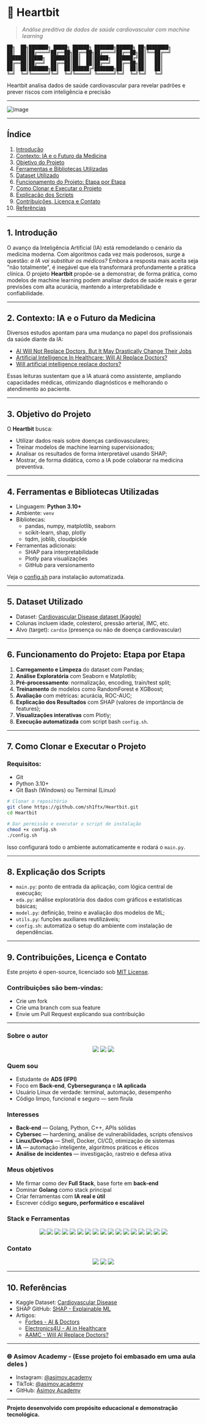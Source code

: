 # 🧬 Heartbit

> *Análise preditiva de dados de saúde cardiovascular com machine learning*

```
██╗  ██╗███████╗ █████╗ ██████╗ ███████╗██████╗ ██╗████████╗
██║  ██║██╔════╝██╔══██╗██╔══██╗██╔════╝██╔══██╗██║╚══██╔══╝
███████║█████╗  ███████║██║  ██║█████╗  ██████╔╝██║   ██║   
██╔══██║██╔══╝  ██╔══██║██║  ██║██╔══╝  ██╔══██╗██║   ██║   
██║  ██║███████╗██║  ██║██████╔╝███████╗██║  ██║██║   ██║   
╚═╝  ╚═╝╚══════╝╚═╝  ╚═╝╚═════╝ ╚══════╝╚═╝  ╚═╝╚═╝   ╚═╝   
```

 Heartbit analisa dados de saúde cardiovascular para revelar padrões e prever riscos com inteligência e precisão

---

![image](https://github.com/user-attachments/assets/16c0b477-cb15-41a0-8e9c-897ecf3d2f69)

---

## Índice

1. [Introdução](#1-introdução)
2. [Contexto: IA e o Futuro da Medicina](#2-contexto-ia-e-o-futuro-da-medicina)
3. [Objetivo do Projeto](#3-objetivo-do-projeto)
4. [Ferramentas e Bibliotecas Utilizadas](#4-ferramentas-e-bibliotecas-utilizadas)
5. [Dataset Utilizado](#5-dataset-utilizado)
6. [Funcionamento do Projeto: Etapa por Etapa](#6-funcionamento-do-projeto-etapa-por-etapa)
7. [Como Clonar e Executar o Projeto](#7-como-clonar-e-executar-o-projeto)
8. [Explicação dos Scripts](#8-explicação-dos-scripts)
9. [Contribuições, Licença e Contato](#9-contribuições-licença-e-contato)
10. [Referências](#10-referências)

---

## 1. Introdução

O avanço da Inteligência Artificial (IA) está remodelando o cenário da medicina moderna. Com algoritmos cada vez mais poderosos, surge a questão: *a IA vai substituir os médicos?* Embora a resposta mais aceita seja "não totalmente", é inegável que ela transformará profundamente a prática clínica. O projeto **Heartbit** propõe-se a demonstrar, de forma prática, como modelos de machine learning podem analisar dados de saúde reais e gerar previsões com alta acurácia, mantendo a interpretabilidade e confiabilidade.

---

## 2. Contexto: IA e o Futuro da Medicina

Diversos estudos apontam para uma mudança no papel dos profissionais da saúde diante da IA:

- [AI Will Not Replace Doctors, But It May Drastically Change Their Jobs](https://www.forbes.com/sites/forbestechcouncil/2022/11/18/ai-will-not-replace-doctors-but-it-may-drastically-change-their-jobs/)
- [Artificial Intelligence In Healthcare: Will AI Replace Doctors?](https://www.electronicsforu.com/technology-trends/tech-focus/artificial-intelligence-healthcare-replace-doctors)
- [Will artificial intelligence replace doctors?](https://www.aamc.org/news-insights/will-artificial-intelligence-replace-doctors)

Essas leituras sustentam que a IA atuará como assistente, ampliando capacidades médicas, otimizando diagnósticos e melhorando o atendimento ao paciente.

---

## 3. Objetivo do Projeto

O **Heartbit** busca:

- Utilizar dados reais sobre doenças cardiovasculares;
- Treinar modelos de machine learning supervisionados;
- Analisar os resultados de forma interpretável usando SHAP;
- Mostrar, de forma didática, como a IA pode colaborar na medicina preventiva.

---

## 4. Ferramentas e Bibliotecas Utilizadas

- Linguagem: **Python 3.10+**
- Ambiente: `venv`
- Bibliotecas:
  - pandas, numpy, matplotlib, seaborn
  - scikit-learn, shap, plotly
  - tqdm, joblib, cloudpickle
- Ferramentas adicionais:
  - SHAP para interpretabilidade
  - Plotly para visualizações
  - GitHub para versionamento

Veja o [config.sh](./config.sh) para instalação automatizada.

---

## 5. Dataset Utilizado

- Dataset: [Cardiovascular Disease dataset (Kaggle)](https://www.kaggle.com/sulianova/cardiovascular-disease-dataset)
- Colunas incluem idade, colesterol, pressão arterial, IMC, etc.
- Alvo (target): `cardio` (presença ou não de doença cardiovascular)

---

## 6. Funcionamento do Projeto: Etapa por Etapa

1. **Carregamento e Limpeza** do dataset com Pandas;
2. **Análise Exploratória** com Seaborn e Matplotlib;
3. **Pré-processamento**: normalização, encoding, train/test split;
4. **Treinamento** de modelos como RandomForest e XGBoost;
5. **Avaliação** com métricas: acurácia, ROC-AUC;
6. **Explicação dos Resultados** com SHAP (valores de importância de features);
7. **Visualizações interativas** com Plotly;
8. **Execução automatizada** com script bash `config.sh`.

---

## 7. Como Clonar e Executar o Projeto

### Requisitos:
- Git
- Python 3.10+
- Git Bash (Windows) ou Terminal (Linux)

```bash
# Clonar o repositório
git clone https://github.com/sh1ftx/Heartbit.git
cd Heartbit

# Dar permissão e executar o script de instalação
chmod +x config.sh
./config.sh
```

Isso configurará todo o ambiente automaticamente e rodará o `main.py`.

---

## 8. Explicação dos Scripts

- `main.py`: ponto de entrada da aplicação, com lógica central de execução;
- `eda.py`: análise exploratória dos dados com gráficos e estatísticas básicas;
- `model.py`: definição, treino e avaliação dos modelos de ML;
- `utils.py`: funções auxiliares reutilizáveis;
- `config.sh`: automatiza o setup do ambiente com instalação de dependências.

---

## 9. Contribuições, Licença e Contato

Este projeto é open-source, licenciado sob [MIT License](LICENSE).

### Contribuições são bem-vindas:
- Crie um fork
- Crie uma branch com sua feature
- Envie um Pull Request explicando sua contribuição

---

### Sobre o autor

<div align="center">
  <img src="https://img.shields.io/badge/Linux%20User-1d232e?style=flat-square&logo=linux&logoColor=6AFFA0"/>
  <img src="https://img.shields.io/badge/Full%20Stack%20em%20andamento-1d232e?style=flat-square&logo=javascript&logoColor=6AFFA0"/>
  <img src="https://img.shields.io/badge/Cybersegurança-1d232e?style=flat-square&logo=hackthebox&logoColor=6AFFA0"/>
</div>

### Quem sou

- Estudante de **ADS (IFPI)**  
- Foco em **Back-end**, **Cybersegurança** e **IA aplicada**  
- Usuário Linux de verdade: terminal, automação, desempenho  
- Código limpo, funcional e seguro — sem firula  

### Interesses

- **Back-end** — Golang, Python, C++, APIs sólidas  
- **Cybersec** — hardening, análise de vulnerabilidades, scripts ofensivos  
- **Linux/DevOps** — Shell, Docker, CI/CD, otimização de sistemas  
- **IA** — automação inteligente, algoritmos práticos e éticos  
- **Análise de incidentes** — investigação, rastreio e defesa ativa  

### Meus objetivos

- Me firmar como dev **Full Stack**, base forte em **back-end**  
- Dominar **Golang** como stack principal  
- Criar ferramentas com **IA real e útil**  
- Escrever código **seguro, performático e escalável**  

### Stack e Ferramentas

<p align="center">
  <img src="https://img.shields.io/badge/Golang-1d232e?style=for-the-badge&logo=go&logoColor=6AFFA0" />
  <img src="https://img.shields.io/badge/Python-1d232e?style=for-the-badge&logo=python&logoColor=6AFFA0" />
  <img src="https://img.shields.io/badge/C++-1d232e?style=for-the-badge&logo=c%2B%2B&logoColor=6AFFA0" />
  <img src="https://img.shields.io/badge/JavaScript-1d232e?style=for-the-badge&logo=javascript&logoColor=6AFFA0" />
  <img src="https://img.shields.io/badge/TypeScript-1d232e?style=for-the-badge&logo=typescript&logoColor=6AFFA0" />
  <img src="https://img.shields.io/badge/React-1d232e?style=for-the-badge&logo=react&logoColor=6AFFA0" />
  <img src="https://img.shields.io/badge/TensorFlow-1d232e?style=for-the-badge&logo=tensorflow&logoColor=6AFFA0" />
  <img src="https://img.shields.io/badge/Linux-1d232e?style=for-the-badge&logo=linux&logoColor=6AFFA0" />
  <img src="https://img.shields.io/badge/Arch%20Linux-1d232e?style=for-the-badge&logo=archlinux&logoColor=6AFFA0" />
  <img src="https://img.shields.io/badge/Hyprland-1d232e?style=for-the-badge&logo=neovim&logoColor=6AFFA0" />
  <img src="https://img.shields.io/badge/Kali%20Linux-1d232e?style=for-the-badge&logo=kalilinux&logoColor=6AFFA0" />
  <img src="https://img.shields.io/badge/Fedora-1d232e?style=for-the-badge&logo=fedora&logoColor=6AFFA0" />
  <img src="https://img.shields.io/badge/Manjaro-1d232e?style=for-the-badge&logo=manjaro&logoColor=6AFFA0" />
  <img src="https://img.shields.io/badge/Docker-1d232e?style=for-the-badge&logo=docker&logoColor=6AFFA0" />
  <img src="https://img.shields.io/badge/Bash-1d232e?style=for-the-badge&logo=gnubash&logoColor=6AFFA0" />
  <img src="https://img.shields.io/badge/GitHub-1d232e?style=for-the-badge&logo=github&logoColor=6AFFA0" />
  <img src="https://img.shields.io/badge/VSCode-1d232e?style=for-the-badge&logo=visualstudiocode&logoColor=6AFFA0" />
</p>

### Contato

<p align="center">
  <a href="mailto:ivankayki72@gmail.com"><img src="https://img.shields.io/badge/Gmail-1d232e?style=for-the-badge&logo=gmail&logoColor=6AFFA0"></a>
  <a href="https://www.linkedin.com/in/kayki-de-sousa-5a33292b3/"><img src="https://img.shields.io/badge/LinkedIn-1d232e?style=for-the-badge&logo=linkedin&logoColor=6AFFA0"></a>
  <a href="https://www.twitch.tv/sh1ft7172"><img src="https://img.shields.io/badge/Twitch-1d232e?style=for-the-badge&logo=twitch&logoColor=6AFFA0"></a>
</p>

---

## 10. Referências

- Kaggle Dataset: [Cardiovascular Disease](https://www.kaggle.com/sulianova/cardiovascular-disease-dataset)
- SHAP GitHub: [SHAP - Explainable ML](https://github.com/slundberg/shap)
- Artigos:
  - [Forbes - AI & Doctors](https://www.forbes.com/sites/forbestechcouncil/2022/11/18/ai-will-not-replace-doctors-but-it-may-drastically-change-their-jobs/)
  - [Electronics4U - AI in Healthcare](https://www.electronicsforu.com/technology-trends/tech-focus/artificial-intelligence-healthcare-replace-doctors)
  - [AAMC - Will AI Replace Doctors?](https://www.aamc.org/news-insights/will-artificial-intelligence-replace-doctors)

---

### 🌐 Asimov Academy - (Esse projeto foi embasado em uma aula deles )

- Instagram: [@asimov.academy](https://www.instagram.com/asimov.academy)
- TikTok: [@asimov.academy](https://www.tiktok.com/@asimov.academy)
- GitHub: [Asimov Academy](https://github.com/asimov-academy)

---

**Projeto desenvolvido com propósito educacional e demonstração tecnológica.**

